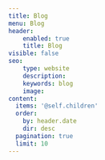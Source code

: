```yaml
---
title: Blog
menu: Blog
header:
    enabled: true
    title: Blog
visible: false
seo:
    type: website
    description:
    keywords: blog
    image:
content:
  items: '@self.children'
  order:
    by: header.date
    dir: desc
  pagination: true
  limit: 10
---
```

